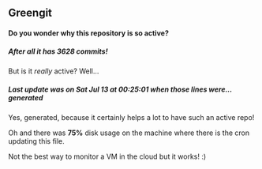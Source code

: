 ## Greengit

#### Do you wonder why this repository is so active?

##### After all it has 3628 commits!

But is it *really* active? Well...

##### Last update was on Sat Jul 13 at 00:25:01 when those lines were... generated

Yes, generated, because it certainly helps a lot to have such an active repo!

Oh and there was **75%** disk usage on the machine
where there is the cron updating this file.

Not the best way to monitor a VM in the cloud but it works! :)
